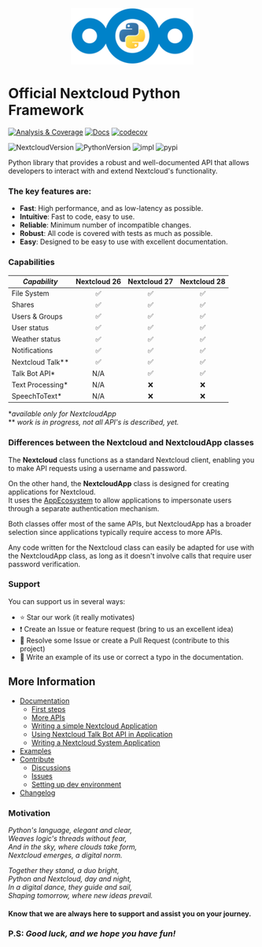 <p align="center">
    <img src="https://raw.githubusercontent.com/cloud-py-api/nc_py_api/main/docs/resources/nc_py_api_logo.png" width="250" alt="NcPyApi logo">
</p>

# Official Nextcloud Python Framework

[![Analysis & Coverage](https://github.com/cloud-py-api/nc_py_api/actions/workflows/analysis-coverage.yml/badge.svg)](https://github.com/cloud-py-api/nc_py_api/actions/workflows/analysis-coverage.yml)
[![Docs](https://github.com/cloud-py-api/nc_py_api/actions/workflows/docs.yml/badge.svg)](https://cloud-py-api.github.io/nc_py_api/)
[![codecov](https://codecov.io/github/cloud-py-api/nc_py_api/branch/main/graph/badge.svg?token=C91PL3FYDQ)](https://codecov.io/github/cloud-py-api/nc_py_api)

![NextcloudVersion](https://img.shields.io/badge/Nextcloud-26%20%7C%2027%20%7C%2028-blue)
![PythonVersion](https://img.shields.io/badge/python-3.9%20%7C%203.10%20%7C%203.11%20%7C%203.12-blue)
![impl](https://img.shields.io/pypi/implementation/nc_py_api)
![pypi](https://img.shields.io/pypi/v/nc_py_api.svg)

Python library that provides a robust and well-documented API that allows developers to interact with and extend Nextcloud's functionality.

### The key features are:
 * **Fast**: High performance, and as low-latency as possible.
 * **Intuitive**: Fast to code, easy to use.
 * **Reliable**: Minimum number of incompatible changes.
 * **Robust**: All code is covered with tests as much as possible.
 * **Easy**: Designed to be easy to use with excellent documentation.

### Capabilities
| **_Capability_** | Nextcloud 26 | Nextcloud 27 | Nextcloud 28 |
|------------------|:------------:|:------------:|:------------:|
| File System      |      ✅       |      ✅       |      ✅       |
| Shares           |      ✅       |      ✅       |      ✅       |
| Users & Groups   |      ✅       |      ✅       |      ✅       |
| User status      |      ✅       |      ✅       |      ✅       |
| Weather status   |      ✅       |      ✅       |      ✅       |
| Notifications    |      ✅       |      ✅       |      ✅       |
| Nextcloud Talk** |      ✅       |      ✅       |      ✅       |
| Talk Bot API*    |     N/A      |      ✅       |      ✅       |
| Text Processing* |     N/A      |      ❌       |      ❌       |
| SpeechToText*    |     N/A      |      ❌       |      ❌       |

&ast;_available only for NextcloudApp_<br>
&ast;&ast; _work is in progress, not all API's is described, yet._

### Differences between the Nextcloud and NextcloudApp classes

The **Nextcloud** class functions as a standard Nextcloud client,
enabling you to make API requests using a username and password.

On the other hand, the **NextcloudApp** class is designed for creating applications for Nextcloud.<br>
It uses the [AppEcosystem](https://github.com/cloud-py-api/app_ecosystem_v2) to allow
applications to impersonate users through a separate authentication mechanism.

Both classes offer most of the same APIs,
but NextcloudApp has a broader selection since applications typically require access to more APIs.

Any code written for the Nextcloud class can easily be adapted for use with the NextcloudApp class,
as long as it doesn't involve calls that require user password verification.

### Support

You can support us in several ways:

- ⭐️ Star our work (it really motivates)
- ❗️ Create an Issue or feature request (bring to us an excellent idea)
- 💁 Resolve some Issue or create a Pull Request (contribute to this project)
- 🙏 Write an example of its use or correct a typo in the documentation.

## More Information

- [Documentation](https://cloud-py-api.github.io/nc_py_api/)
  - [First steps](https://cloud-py-api.github.io/nc_py_api/FirstSteps.html)
  - [More APIs](https://cloud-py-api.github.io/nc_py_api/MoreAPIs.html)
  - [Writing a simple Nextcloud Application](https://cloud-py-api.github.io/nc_py_api/NextcloudApp.html)
  - [Using Nextcloud Talk Bot API in Application](https://cloud-py-api.github.io/nc_py_api/NextcloudTalkBot.html)
  - [Writing a Nextcloud System Application](https://cloud-py-api.github.io/nc_py_api/NextcloudSysApp.html)
- [Examples](https://github.com/cloud-py-api/nc_py_api/tree/main/examples)
- [Contribute](https://github.com/cloud-py-api/nc_py_api/blob/main/.github/CONTRIBUTING.md)
  - [Discussions](https://github.com/cloud-py-api/nc_py_api/discussions)
  - [Issues](https://github.com/cloud-py-api/nc_py_api/issues)
  - [Setting up dev environment](https://cloud-py-api.github.io/nc_py_api/DevSetup.html)
- [Changelog](https://github.com/cloud-py-api/nc_py_api/blob/main/CHANGELOG.md)

### Motivation

_Python's language, elegant and clear,_<br>
_Weaves logic's threads without fear,_<br>
_And in the sky, where clouds take form,_<br>
_Nextcloud emerges, a digital norm._<br>

_Together they stand, a duo bright,_<br>
_Python and Nextcloud, day and night,_<br>
_In a digital dance, they guide and sail,_<br>
_Shaping tomorrow, where new ideas prevail._<br>

#### **Know that we are always here to support and assist you on your journey.**
### P.S: **_Good luck, and we hope you have fun!_**
